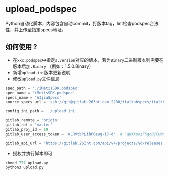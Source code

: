 # upload_podspec

Python自动化脚本，内容包含自动commit，打版本tag，lint检查podspec合法性，并上传至指定specs地址。

## 如何使用 ?

- 在`xxx.podspec`中指定`s.version`对应的版本，若为`Binary`二进制版本则需要在版本后加`.Binary`
（例如：1.5.0.Binary）
- 新增`upload.ini`版本更新说明
- 修改`upload.py`文件信息

```python 
spec_path = './iMetisSDK.podspec'
spec_name = 'iMetisSDK.podspec'
specs_name = 'AIjiaSpecs'
source_specs_url = 'ssh://git@gitlab.263nt.com:2200/italkbbspecs/italkbbspecs.git'

config_ini_path = './upload.ini'

gitlab_remote = 'origin'
gitlab_ref = 'master'
gitlab_proj_id = 19
gitlab_user_access_token = 'KLRVtbPLihP6eug-i7-d'  # 'qWXXuozFKgcDjCUWz26x'

gitlab_api_url = 'https://gitlab.263nt.com/api/v4/projects/%d/releases' % gitlab_proj_id
```
- 授权并执行脚本即可

```python
chmod 777 upload.py
python3 upload.py
```

